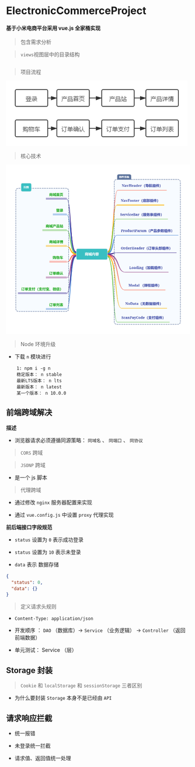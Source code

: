 # ElectronicCommerceProject

#### 基于小米电商平台采用 vue.js 全家桶实现

> 包含需求分析

> `views`视图层中的目录结构

```markdown

```

> 项目流程

![流程](screenshots/e-commerce.png)

> 核心技术

![流程图](screenshots/content.png)

> Node 环境升级

- 下载 `n` 模块进行

```text
    1: npm i -g n
    稳定版本： n stable
    最新LTS版本： n lts
    最新版本： n latest
    某一个版本： n 10.0.0
```

## 前端跨域解决

**描述**

- 浏览器请求必须遵循同源策略： `同域名` 、 `同端口` 、 `同协议`

> `CORS` 跨域

> `JSONP` 跨域

- 是一个 js 脚本

> 代理跨域

- 通过修改 `nginx` 服务器配置来实现

- 通过 `vue.config.js` 中设置 `proxy` 代理实现

**前后端接口字段规范**

- `status` 设置为 `0` 表示成功登录

- `status` 设置为 `10` 表示未登录

- `data` 表示 数据存储

```json
{
  "status": 0,
  "data": {}
}
```

> 定义请求头规则

- `Content-Type: application/json`

- 开发顺序 ： `DAO` （数据库）→ `Service` （业务逻辑） → `Controller` （返回前端数据）

- 单元测试： Service （层）

## Storage 封装

> `Cookie` 和 `localStorage` 和 `sessionStorage` 三者区别

- 为什么要封装 `Storage` 本身不是已经由 `API`

## 请求响应拦截

- 统一报错

- 未登录统一拦截

- 请求值、返回值统一处理
